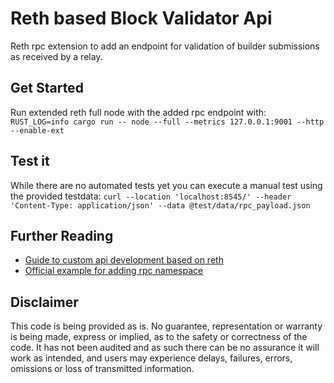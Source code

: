 # Reth based Block Validator Api
Reth rpc extension to add an endpoint for validation of builder submissions as received by a relay.

## Get Started
Run extended reth full node with the added rpc endpoint with:
`RUST_LOG=info cargo run -- node --full --metrics 127.0.0.1:9001 --http --enable-ext`

## Test it
While there are no automated tests yet you can execute a manual test using the provided testdata:
`curl --location 'localhost:8545/' --header 'Content-Type: application/json' --data @test/data/rpc_payload.json`

## Further Reading
- [Guide to custom api development based on reth](https://www.libevm.com/2023/09/01/reth-custom-api/)
- [Official example for adding rpc namespace](https://github.com/paradigmxyz/reth/blob/main/examples/additional-rpc-namespace-in-cli/src/main.rs)

## Disclaimer
This code is being provided as is. No guarantee, representation or warranty is being made, express or implied, as to the safety or correctness of the code. It has not been audited and as such there can be no assurance it will work as intended, and users may experience delays, failures, errors, omissions or loss of transmitted information.





